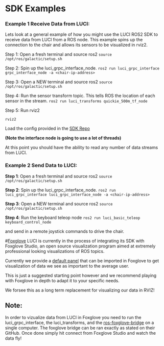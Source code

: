 # SDK Examples
### Example 1 Receive Data from LUCI:

Lets look at a general example of how you might use the LUCI ROS2 SDK to receive data from LUCI from a ROS node. This example spins up the connection to the chair and allows its sensors to be visualized in rviz2.

Step 1: Open a fresh terminal and source ros2
`source /opt/ros/galactic/setup.sh`

Step 2: Spin up the luci\_grpc\_interface\_node.
`ros2 run luci_grpc_interface grpc_interface_node -a <chair-ip-address>`

Step 3: Open a NEW terminal and source ros2
`source /opt/ros/galactic/setup.sh`

Step 4: Run the sensor transform topic. This tells ROS the location of each sensor in the stream.
`ros2 run luci_transforms quickie_500m_tf_node`

Step 5: Run rviz2

`rviz2`

Load the config provided in the [SDK Repo](https://github.com/lucimobility/luci-ros2-sdk/tree/main/rviz)

**(Note the interface node is going to use a lot of threads)**

At this point you should have the ability to read any number of data streams from LUCI.

### Example 2 Send Data to LUCI:
**Step 1**: Open a fresh terminal and source ros2
`source /opt/ros/galactic/setup.sh`

**Step 2**: Spin up the luci\_grpc\_interface\_node.
`ros2 run luci_grpc_interface luci_grpc_interface_node -a <chair-ip-address>`

**Step 3**: Open a NEW terminal and source ros2
`source /opt/ros/galactic/setup.sh`

**Step 4**: Run the keyboard teleop node
`ros2 run luci_basic_teleop keyboard_control_node`

and send in a remote joystick commands to drive the chair.

#[Foxglove](https://foxglove.dev/)
LUCI is currently in the process of integrating its SDK with Foxglove Studio, an open source  visualization program aimed at extremely professional looking visualizations of ROS topics. 

Currently we provide a [default panel](../../foxglove/LUCI-foxglove.json) that can be imported in Foxglove to get visualization of data we see as important to the average user. 

This is just a suggested starting point however and we recommend playing with Foxglove in depth to adapt it to your specific needs. 

We forsee this as a long term replacement for visualizing our data in RVIZ!

## Note:
In order to vizualize data from LUCI in Foxglove you need to run the luci_grpc_interface, the luci_transforms, and the [ros-foxglove-bridge](https://github.com/foxglove/ros-foxglove-bridge) on a single computer. The foxglove bridge can be ran exactly as stated on their GitHub. Once done simply hit connect from Foxglove Studio and watch the data fly!